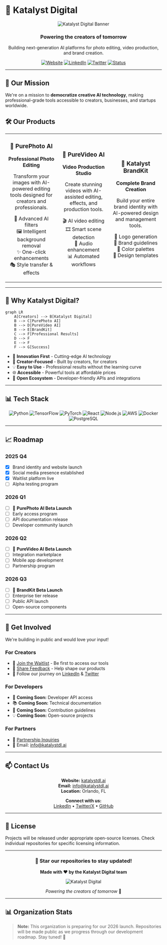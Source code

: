 # 🚀 Katalyst Digital

<div align="center">
  
![Katalyst Digital Banner](https://via.placeholder.com/1280x320/020617/0a9396?text=KATALYST+DIGITAL)

### Powering the creators of tomorrow

Building next-generation AI platforms for photo editing, video production, and brand creation.

[![Website](https://img.shields.io/badge/Website-katalystdl.ai-0a9396?style=for-the-badge&logo=google-chrome&logoColor=white)](https://www.katalystdl.ai)
[![LinkedIn](https://img.shields.io/badge/LinkedIn-Katalyst%20Digital-3b82f6?style=for-the-badge&logo=linkedin&logoColor=white)](https://www.linkedin.com/company/katalyst-digital-inc)
[![Twitter](https://img.shields.io/badge/Twitter-@KatalystDl-1DA1F2?style=for-the-badge&logo=twitter&logoColor=white)](https://x.com/KatalystDl)
[![Status](https://img.shields.io/badge/Status-Coming%202026-8b5cf6?style=for-the-badge)](https://www.katalystdl.ai/waitlist.html)

</div>

---

## 🎯 Our Mission

We're on a mission to **democratize creative AI technology**, making professional-grade tools accessible to creators, businesses, and startups worldwide.

## 🛠️ Our Products

<table>
<tr>
<td width="33%" align="center">

### 📸 PurePhoto AI
**Professional Photo Editing**

Transform your images with AI-powered editing tools designed for creators and professionals.

🎨 Advanced AI filters  
🖼️ Intelligent background removal  
✨ One-click enhancements  
🎭 Style transfer & effects

</td>
<td width="33%" align="center">

### 🎥 PureVideo AI
**Video Production Studio**

Create stunning videos with AI-assisted editing, effects, and production tools.

🎬 AI video editing  
🎞️ Smart scene detection  
🎵 Audio enhancement  
📊 Automated workflows

</td>
<td width="33%" align="center">

### 🎯 Katalyst BrandKit
**Complete Brand Creation**

Build your entire brand identity with AI-powered design and management tools.

🎨 Logo generation  
📝 Brand guidelines  
🎨 Color palettes  
📐 Design templates

</td>
</tr>
</table>

---

## 🌟 Why Katalyst Digital?

```mermaid
graph LR
    A[Creators] --> B[Katalyst Digital]
    B --> C[PurePhoto AI]
    B --> D[PureVideo AI]
    B --> E[BrandKit]
    C --> F[Professional Results]
    D --> F
    E --> F
    F --> G[Success]
```

- 🚀 **Innovation First** - Cutting-edge AI technology
- 🎨 **Creator-Focused** - Built by creators, for creators
- 💡 **Easy to Use** - Professional results without the learning curve
- 🌐 **Accessible** - Powerful tools at affordable prices
- 🤝 **Open Ecosystem** - Developer-friendly APIs and integrations

---

## 📊 Tech Stack

<div align="center">

![Python](https://img.shields.io/badge/Python-3776AB?style=for-the-badge&logo=python&logoColor=white)
![TensorFlow](https://img.shields.io/badge/TensorFlow-FF6F00?style=for-the-badge&logo=tensorflow&logoColor=white)
![PyTorch](https://img.shields.io/badge/PyTorch-EE4C2C?style=for-the-badge&logo=pytorch&logoColor=white)
![React](https://img.shields.io/badge/React-20232A?style=for-the-badge&logo=react&logoColor=61DAFB)
![Node.js](https://img.shields.io/badge/Node.js-339933?style=for-the-badge&logo=node.js&logoColor=white)
![AWS](https://img.shields.io/badge/AWS-232F3E?style=for-the-badge&logo=amazon-aws&logoColor=white)
![Docker](https://img.shields.io/badge/Docker-2496ED?style=for-the-badge&logo=docker&logoColor=white)
![PostgreSQL](https://img.shields.io/badge/PostgreSQL-316192?style=for-the-badge&logo=postgresql&logoColor=white)

</div>

---

## 📈 Roadmap

### 2025 Q4
- [x] Brand identity and website launch
- [x] Social media presence established
- [x] Waitlist platform live
- [ ] Alpha testing program

### 2026 Q1
- [ ] 🚀 **PurePhoto AI Beta Launch**
- [ ] Early access program
- [ ] API documentation release
- [ ] Developer community launch

### 2026 Q2
- [ ] 🎥 **PureVideo AI Beta Launch**
- [ ] Integration marketplace
- [ ] Mobile app development
- [ ] Partnership program

### 2026 Q3
- [ ] 🎯 **BrandKit Beta Launch**
- [ ] Enterprise tier release
- [ ] Public API launch
- [ ] Open-source components

---

## 🤝 Get Involved

We're building in public and would love your input!

### For Creators
- 📝 [Join the Waitlist](https://www.katalystdl.ai/waitlist.html) - Be first to access our tools
- 💬 [Share Feedback](https://www.katalystdl.ai/contact.html) - Help shape our products
- 🌟 Follow our journey on [LinkedIn](https://www.linkedin.com/company/katalyst-digital-inc) & [Twitter](https://x.com/KatalystDl)

### For Developers
- 🔧 **Coming Soon:** Developer API access
- 📚 **Coming Soon:** Technical documentation
- 🤝 **Coming Soon:** Contribution guidelines
- 💡 **Coming Soon:** Open-source projects

### For Partners
- 🤝 [Partnership Inquiries](https://www.katalystdl.ai/contact.html)
- 📧 Email: info@katalystdl.ai

---

## 📫 Contact Us

<div align="center">

**Website:** [katalystdl.ai](https://www.katalystdl.ai)  
**Email:** info@katalystdl.ai  
**Location:** Orlando, FL

**Connect with us:**  
[LinkedIn](https://www.linkedin.com/company/katalyst-digital-inc) • 
[Twitter/X](https://x.com/KatalystDl) • 
[GitHub](https://github.com/Katalyst-Digital)

</div>

---

## 📄 License

Projects will be released under appropriate open-source licenses. Check individual repositories for specific licensing information.

---

<div align="center">

### 🌟 Star our repositories to stay updated!

**Made with ❤️ by the Katalyst Digital team**

![Katalyst Digital](https://img.shields.io/badge/Katalyst-Digital-0a9396?style=for-the-badge)

*Powering the creators of tomorrow* 🚀

</div>

---

## 📊 Organization Stats

<!--START_SECTION:github-stats-->
<!--END_SECTION:github-stats-->

> **Note:** This organization is preparing for our 2026 launch. Repositories will be made public as we progress through our development roadmap. Stay tuned! 🚀

